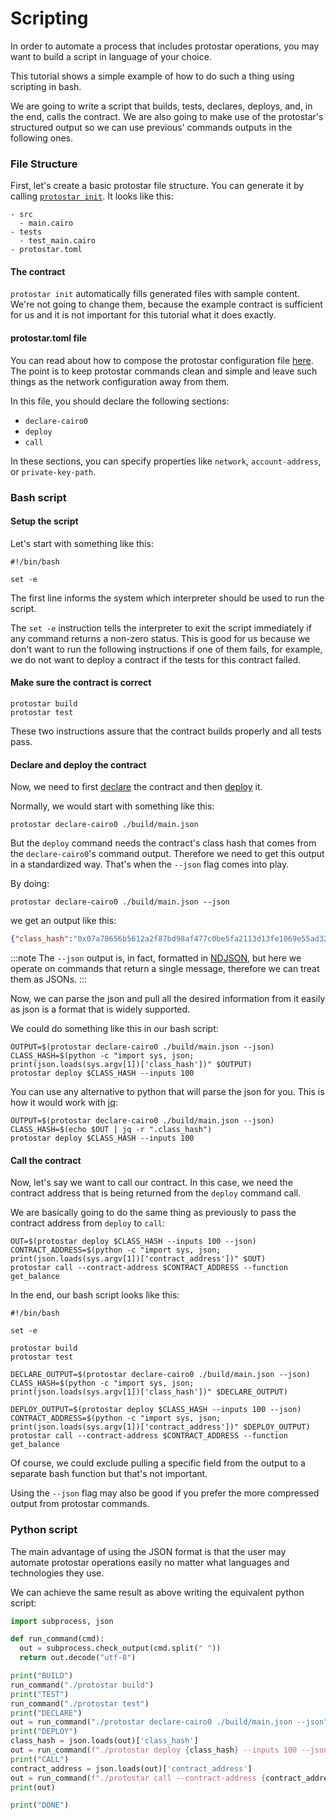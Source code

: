 # Scripting
In order to automate a process that includes protostar operations, you may want to build a script in language of your choice.

This tutorial shows a simple example of how to do such a thing using scripting in bash.

We are going to write a script that builds, tests, declares, deploys, and, in the end, calls the contract. We are also going to make use of the protostar's structured output so we can use previous' commands outputs in the following ones.

### File Structure

First, let's create a basic protostar file structure. You can generate it by calling [`protostar init`](../03-project-initialization.md). It looks like this:

```
- src
  - main.cairo
- tests
  - test_main.cairo
- protostar.toml
```

#### The contract

`protostar init` automatically fills generated files with sample content. We're not going to change them, because the example contract is sufficient for us and it is not important for this tutorial what it does exactly.

#### protostar.toml file

You can read about how to compose the protostar configuration file [here](../04-configuration-file.md). The point is to keep protostar commands clean and simple and leave such things as the network configuration away from them.

In this file, you should declare the following sections:
- `declare-cairo0`
- `deploy`
- `call`

In these sections, you can specify properties like `network`, `account-address`, or `private-key-path`.

### Bash script

#### Setup the script

Let's start with something like this:

```shell title="automate_protostar_operations.sh"
#!/bin/bash

set -e
```

The first line informs the system which interpreter should be used to run the script.

The `set -e` instruction tells the interpreter to exit the script immediately if any command returns a non-zero status. This is good for us because we don't want to run the following instructions if one of them fails, for example, we do not want to deploy a contract if the tests for this contract failed.

#### Make sure the contract is correct

```shell title="automate_protostar_operations.sh"
protostar build
protostar test
```

These two instructions assure that the contract builds properly and all tests pass.

#### Declare and deploy the contract

Now, we need to first [declare](./03-declare-cairo0.md) the contract and then [deploy](./04-deploy.md) it.

Normally, we would start with something like this:

```shell
protostar declare-cairo0 ./build/main.json
```

But the `deploy` command needs the contract's class hash that comes from the `declare-cairo0`'s command output. Therefore we need to get this output in a standardized way. That's when the `--json` flag comes into play.

By doing:

```shell
protostar declare-cairo0 ./build/main.json --json
```

we get an output like this:

```json
{"class_hash":"0x07a70656b5612a2f87bd98af477c0be5fa2113d13fe1069e55ad326a3e6f4fe6","transaction_hash":"0x01f6a2c391d1bd0a51322ba73037ada20e0b30da8232bb86028f813a0d4c1fdb"} 
```

:::note
The `--json` output is, in fact, formatted in [NDJSON](https://github.com/ndjson/ndjson-spec), but here we operate on commands that return a single message, therefore we can treat them as JSONs.
:::

Now, we can parse the json and pull all the desired information from it easily as json is a format that is widely supported.

We could do something like this in our bash script:

```shell title="automate_protostar_operations.sh"
OUTPUT=$(protostar declare-cairo0 ./build/main.json --json)
CLASS_HASH=$(python -c "import sys, json; print(json.loads(sys.argv[1])['class_hash'])" $OUTPUT)
protostar deploy $CLASS_HASH --inputs 100
```

You can use any alternative to python that will parse the json for you. This is how it would work with [jq](https://stedolan.github.io/jq/):

```shell title="automate_protostar_operations.sh"
OUTPUT=$(protostar declare-cairo0 ./build/main.json --json)
CLASS_HASH=$(echo $OUT | jq -r ".class_hash")
protostar deploy $CLASS_HASH --inputs 100
```

#### Call the contract

Now, let's say we want to call our contract. In this case, we need the contract address that is being returned from the `deploy` command call.

We are basically going to do the same thing as previously to pass the contract address from `deploy` to `call`:

```shell title="automate_protostar_operations.sh"
OUT=$(protostar deploy $CLASS_HASH --inputs 100 --json)
CONTRACT_ADDRESS=$(python -c "import sys, json; print(json.loads(sys.argv[1])['contract_address'])" $OUT)
protostar call --contract-address $CONTRACT_ADDRESS --function get_balance
```

In the end, our bash script looks like this:

```shell title="automate_protostar_operations.sh"
#!/bin/bash

set -e

protostar build
protostar test

DECLARE_OUTPUT=$(protostar declare-cairo0 ./build/main.json --json)
CLASS_HASH=$(python -c "import sys, json; print(json.loads(sys.argv[1])['class_hash'])" $DECLARE_OUTPUT)

DEPLOY_OUTPUT=$(protostar deploy $CLASS_HASH --inputs 100 --json)
CONTRACT_ADDRESS=$(python -c "import sys, json; print(json.loads(sys.argv[1])['contract_address'])" $DEPLOY_OUTPUT)
protostar call --contract-address $CONTRACT_ADDRESS --function get_balance
```

Of course, we could exclude pulling a specific field from the output to a separate bash function but that's not important.

Using the `--json` flag may also be good if you prefer the more compressed output from protostar commands.

### Python script

The main advantage of using the JSON format is that the user may automate protostar operations easily no matter what languages and technologies they use.

We can achieve the same result as above writing the equivalent python script:

```python title="automate_protostar_operations.py"
import subprocess, json

def run_command(cmd):
  out = subprocess.check_output(cmd.split(" "))
  return out.decode("utf-8")

print("BUILD")
run_command("./protostar build")
print("TEST")
run_command("./protostar test")
print("DECLARE")
out = run_command("./protostar declare-cairo0 ./build/main.json --json")
print("DEPLOY")
class_hash = json.loads(out)['class_hash']
out = run_command(f"./protostar deploy {class_hash} --inputs 100 --json")
print("CALL")
contract_address = json.loads(out)['contract_address']
out = run_command(f"./protostar call --contract-address {contract_address} --function get_balance --json")
print(out)

print("DONE")
```
